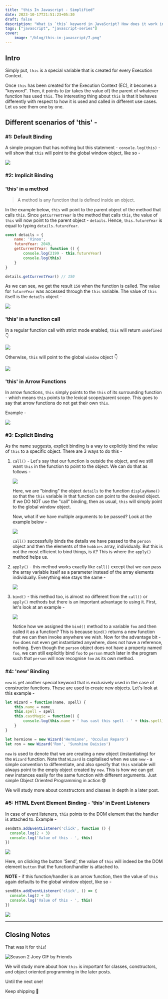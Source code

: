 ```yaml
---
title: "this In Javascript - Simplified"
date: 2023-10-17T21:51:23+05:30
draft: false
description: "What is `this` keyword in JavaScript? How does it work in different scenarios?"
tags: ["javascript", "javascript-series"]
cover:
    image: "/blog/this-in-javascript/7.png"
---
```


## Intro

Simply put, `this` is a special variable that is created for every Execution Context.

Once `this` has been created for the Execution Context (EC), it becomes a "keyword". Then, it points to (or takes the value of) the parent of whatever function has used `this`. The interesting thing about `this` is that it behaves differently with respect to how it is used and called in different use cases. Let us see them one by one.

## Different scenarios of 'this' -

### #1: Default Binding

A simple program that has nothing but this statement - `console.log(this)` - will show that `this` will point to the global window object, like so -

![](https://cdn.hashnode.com/res/hashnode/image/upload/v1697549151962/767ea147-5108-4d21-9d5f-3a793a253edd.png)

### #2: Implicit Binding

### 'this' in a method

> A method is any function that is defined inside an object.

In the example below, `this` will point to the parent object of the method that calls `this`. Since `getCurrentYear` is the method that calls `this`, the value of `this` will now point to the parent object - `details`. Hence, `this.futureYear` is equal to typing `details.futureYear`.

```javascript
const details = {
    name: 'Vinoo',
    futureYear: 2049,
    getCurrentYear: function () {
        console.log(2199 - this.futureYear)
        console.log(this)
    }
}

details.getCurrentYear() // 150
```

As we can see, we get the result `150` when the function is called. The value for `futureYear` was accessed through the `this` variable. The value of `this` itself is the `details` object -

![](https://cdn.hashnode.com/res/hashnode/image/upload/v1697547846530/dd976ad0-ab06-4961-9d5e-c9bd2474cea3.png)

### 'this' in a function call

In a regular function call with strict mode enabled, `this` will return `undefined` 👇

![](https://cdn.hashnode.com/res/hashnode/image/upload/v1697537702385/142583e6-7618-4e5e-a500-bc94751e1bf2.png)

Otherwise, `this` will point to the global `window` object 👇

![](https://cdn.hashnode.com/res/hashnode/image/upload/v1697537628068/5566f6fb-3141-4902-b7ee-698c2ec8188d.png)

### 'this' in Arrow Functions

In arrow functions, `this` simply points to the `this` of its surrounding function - which means `this` points to the lexical scope/parent scope. This goes to say that arrow functions do not get their own `this`.

Example -

![](https://cdn.hashnode.com/res/hashnode/image/upload/v1697538773579/5b6de135-c469-47ba-9cf1-3f4fac027b94.png)

### #3: Explicit Binding

As the name suggests, explicit binding is a way to explicitly bind the value of `this` to a specific object. There are 3 ways to do this -

1. `call()` - Let's say that our function is outside the object, and we still want `this` in the function to point to the object. We can do that as follows -
    
    ![](https://cdn.hashnode.com/res/hashnode/image/upload/v1697557277373/081f19e2-47b9-40f0-a043-308a6b92840e.png)
    
    Here, we are "binding" the object `details` to the function `displayName()` so that the `this` variable in that function can point to the desired object. If we DO NOT use the "call" binding, then as usual, `this` will simply point to the global window object.
    
    Now, what if we have multiple arguments to be passed? Look at the example below -
    
    ![](https://cdn.hashnode.com/res/hashnode/image/upload/v1697557761310/1217fe8c-d088-44bc-8bb4-64d66e62c92a.png)
    
    `call()` successfully binds the details we have passed to the `person` object and then the elements of the `hobbies` array, individually. But this is not the most efficient to bind things, is it? This is where the `apply()` method helps us.
    
2. `apply()` - this method works exactly like `call()` except that we can pass the array variable itself as a parameter instead of the array elements individually. Everything else stays the same -
    
    ![](https://cdn.hashnode.com/res/hashnode/image/upload/v1697558002910/1e754642-26a0-4ed8-b4b9-2eb7c0b6d6c5.png)
    
3. `bind()` - this method too, is almost no different from the `call()` or `apply()` methods but there is an important advantage to using it. First, let's look at an example -
    
    ![](https://cdn.hashnode.com/res/hashnode/image/upload/v1697558864224/4f1f70a4-9af3-45ca-8d6f-320f14b9b9d5.png)
    
    Notice how we assigned the `bind()` method to a variable `foo` and then called it as a function? This is because `bind()` returns a new function that we can then invoke anywhere we wish. Now for the advantage bit - `foo` does not even get instantiated anywhere, does not have a reference, nothing. Even though the `person` object does not have a property named `foo`, we can still explicitly bind `foo` to `person` much later in the program such that `person` will now recognise `foo` as its own method.
    

### #4: 'new' Binding

`new` is yet another special keyword that is exclusively used in the case of constructor functions. These are used to create new objects. Let's look at this example -

```javascript
let Wizard = function(name, spell) {
    this.name = name
    this.spell = spell
    this.castMagic = function() {
        console.log(this.name + ' has cast this spell - ' + this.spell)
    }
}

let hermione = new Wizard('Hermione', 'Occulus Reparo')
let ron = new Wizard('Ron', 'Sunshine Daisies')
```

`new` is used to denote that we are creating a new object (instantiating) for the `Wizard` function. Note that `Wizard` is capitalised when we use `new` - a simple convention to differentiate, and also specify that `this` variable will always point to the empty object created by `new`. This is how we can get new instances easily for the same function with different arguments. Just simple Object Oriented Programming in action 😎

We will study more about constructors and classes in depth in a later post.

### #5: HTML Event Element Binding - 'this' in Event Listeners

In case of event listeners, `this` points to the DOM element that the handler is attached to. Example -

```javascript
sendBtn.addEventListener('click', function () {
  console.log(2 + 3)
  console.log('Value of this - ', this)
})
```

![](https://cdn.hashnode.com/res/hashnode/image/upload/v1697545354354/10117b9a-1276-407c-8a11-12dea72fae6c.png)

Here, on clicking the button 'Send', the value of `this` will indeed be the DOM element `button` that the function/handler is attached to.

**NOTE -** if this function/handler is an arrow function, then the value of `this` again defaults to the global window object, like so -

```javascript
sendBtn.addEventListener('click', () => {
  console.log(2 + 3)
  console.log('Value of this - ', this)
})
```

![](https://cdn.hashnode.com/res/hashnode/image/upload/v1697546026030/2941d979-6b35-42e3-af49-15d22dae82ad.png)

---

## Closing Notes

That was it for `this`!

![Season 2 Joey GIF by Friends](https://media0.giphy.com/media/RfAuCCsCMVJLgPX88v/giphy.gif?cid=ecf05e477ncktpkmi43dgptfl96fba12nh6sqt3uscy7k3nd&ep=v1_gifs_search&rid=giphy.gif&ct=g)

We will study more about how `this` is important for classes, constructors, and object oriented programming in the later posts.

Until the next one!

Keep shipping 🚀